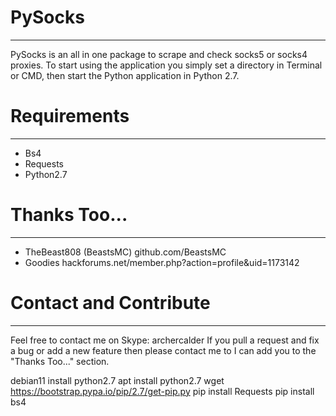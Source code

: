 # PySocks
*********
PySocks is an all in one package to scrape and check socks5 or socks4 proxies. To start using the application you simply set a directory in Terminal or CMD, then start the Python application in Python 2.7.

# Requirements
**************

 - Bs4
 - Requests
 - Python2.7

# Thanks Too...
************
- TheBeast808 (BeastsMC) github.com/BeastsMC
- Goodies hackforums.net/member.php?action=profile&uid=1173142

# Contact and Contribute
************************

Feel free to contact me on Skype: archercalder
If you pull a request and fix a bug or add a new feature then please contact me to I can add you to the "Thanks Too..." section.

debian11 install python2.7
apt install python2.7
wget https://bootstrap.pypa.io/pip/2.7/get-pip.py
pip install Requests
pip install bs4
